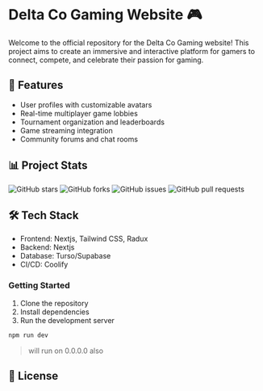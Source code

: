 # Delta Co Gaming Website 🎮


Welcome to the official repository for the Delta Co Gaming website! This project aims to create an immersive and interactive platform for gamers to connect, compete, and celebrate their passion for gaming.

## 🚀 Features

- User profiles with customizable avatars
- Real-time multiplayer game lobbies
- Tournament organization and leaderboards
- Game streaming integration
- Community forums and chat rooms

## 📊 Project Stats

![GitHub stars](https://img.shields.io/github/stars/deltacoGaming/website?style=social)
![GitHub forks](https://img.shields.io/github/forks/deltacoGaming/website?style=social)
![GitHub issues](https://img.shields.io/github/issues/deltacoGaming/website)
![GitHub pull requests](https://img.shields.io/github/issues-pr/deltacoGaming/website)

## 🛠️ Tech Stack

- Frontend: Nextjs, Tailwind CSS, Radux
- Backend: Nextjs 
- Database: Turso/Supabase
- CI/CD: Coolify

###  Getting Started 

1. Clone the repository
2. Install dependencies
3. Run the development server

```bash
npm run dev
```

> will run on 0.0.0.0 also 

## 📝 License

